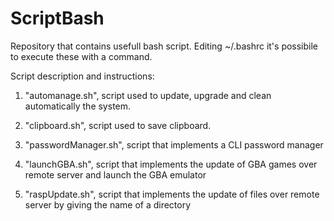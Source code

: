 # ScriptBash
Repository that contains usefull bash script. Editing ~/.bashrc it's possibile to execute these with a command.

Script description and instructions:

1) "automanage.sh", script used to update, upgrade and clean automatically the system.

2) "clipboard.sh", script used to save clipboard.

3) "passwordManager.sh", script that implements a CLI password manager

4) "launchGBA.sh", script that implements the update of GBA games over remote server and launch the GBA emulator

5) "raspUpdate.sh", script that implements the update of files over remote server by giving the name of a directory